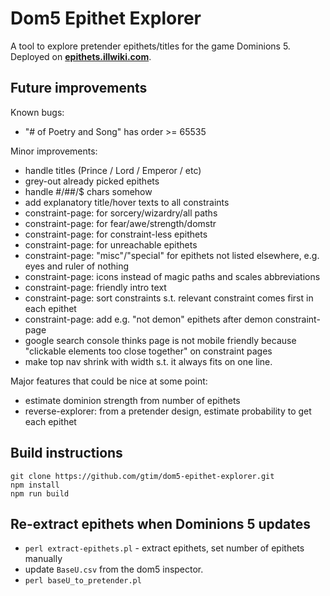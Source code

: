 # Dom5 Epithet Explorer

A tool to explore pretender epithets/titles for the game Dominions 5. Deployed on **[epithets.illwiki.com](https://epithets.illwiki.com)**.

## Future improvements

Known bugs:
- "# of Poetry and Song" has order >= 65535

Minor improvements:
- handle titles (Prince / Lord / Emperor / etc)
- grey-out already picked epithets
- handle #/##/$ chars somehow 
- add explanatory title/hover texts to all constraints
- constraint-page: for sorcery/wizardry/all paths
- constraint-page: for fear/awe/strength/domstr
- constraint-page: for constraint-less epithets
- constraint-page: for unreachable epithets
- constraint-page: "misc"/"special" for epithets not listed elsewhere, e.g. eyes and ruler of nothing
- constraint-page: icons instead of magic paths and scales abbreviations
- constraint-page: friendly intro text
- constraint-page: sort constraints s.t. relevant constraint comes first in each epithet
- constraint-page: add e.g. "not demon" epithets after demon constraint-page
- google search console thinks page is not mobile friendly because "clickable elements too close together" on constraint pages
- make top nav shrink with width s.t. it always fits on one line.

Major features that could be nice at some point:
- estimate dominion strength from number of epithets
- reverse-explorer: from a pretender design, estimate probability to get each epithet 

## Build instructions

    git clone https://github.com/gtim/dom5-epithet-explorer.git
    npm install
    npm run build

## Re-extract epithets when Dominions 5 updates

- `perl extract-epithets.pl` - extract epithets, set number of epithets manually
- update `BaseU.csv` from the dom5 inspector.
- `perl baseU_to_pretender.pl`
